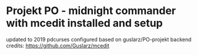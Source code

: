 # Projekt PO - midnight commander with mcedit installed and setup
updated to 2019
pdcurses configured
based on guslarz/PO-projekt
backend credits:
https://github.com/Guslarz/mcedit

